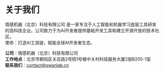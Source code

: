 # 关于我们

情感机器（北京）科技有限公司 是一家专注于人工智能和机器学习底层工具研发的高科技企业。公司致力于为AI开发者提供基础开发工具和建立开源开放的技术社区。  
使命：打造AI工具链，赋能全球AI开发者生态。

**公司**：情感机器（北京）科技有限公司  
**工作地点**：北京市朝阳区关庄路2号院1号楼中关村科技服务大厦2层B205-1室  
**联系我们**：contact@swanlab.cn